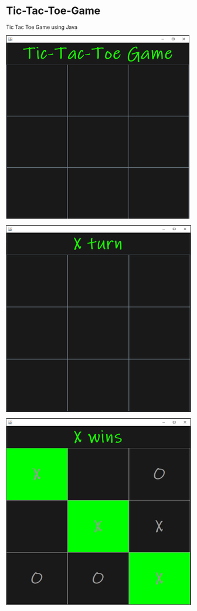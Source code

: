 # Tic-Tac-Toe-Game

Tic Tac Toe Game using Java

<img src="https://github.com/Adhouma/Tic-Tac-Toe-Game/blob/main/images/first-image.PNG" width="500" height="500">


![Second image](https://github.com/Adhouma/Tic-Tac-Toe-Game/blob/main/images/second-image.PNG?raw=true "Title")

![Winning image](https://github.com/Adhouma/Tic-Tac-Toe-Game/blob/main/images/winning-image.PNG?raw=true "Title")
